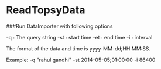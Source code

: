 ReadTopsyData
=============
###Run DataImporter with following options

-q : The query string
-st : start time
-et : end time
-i : interval

The format of the data and time is yyyy-MM-dd;HH:MM:SS.

Example:
-q "rahul gandhi" -st 2014-05-05;01:00:00 -i 86400

